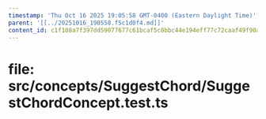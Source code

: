 ```yaml
---
timestamp: 'Thu Oct 16 2025 19:05:58 GMT-0400 (Eastern Daylight Time)'
parent: '[[../20251016_190558.f5c1d0f4.md]]'
content_id: c1f108a7f397dd59077677c61bcaf5c8bbc44e194eff77c72caaf49f90ad5471
---
```


# file: src/concepts/SuggestChord/SuggestChordConcept.test.ts
